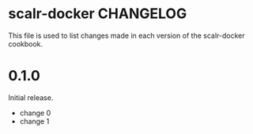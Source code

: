 # scalr-docker CHANGELOG

This file is used to list changes made in each version of the scalr-docker cookbook.

# 0.1.0

Initial release.

- change 0
- change 1

